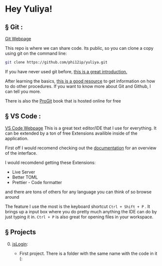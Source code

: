 # Hey Yuliya!

## § Git :
[Git Webpage](https://git-scm.com/)


This repo is where we can share code. Its public, so you can clone a copy using git on the command line:
``` sh
git clone https://github.com/phi12ip/yuliya.git
```

If you have never used git before, [this is a great introduction.](https://www.freecodecamp.org/news/learn-the-basics-of-git-in-under-10-minutes-da548267cc91/)

After learning the basics, [this is a good resource](https://www.atlassian.com/git) to get information on how to do other procedures. If you want to know more about Git and Github, I can tell you more. 

There is also the [ProGit](https://git-scm.com/book/en/v2) book that is hosted online for free

## § VS Code :
 [VS Code Webpage](https://code.visualstudio.com/)
This is a great text editor/IDE that I use for everything. It can be extended by a ton of free Extensions availible inside of the application.

First off I would recomend checking out the [documentation](https://code.visualstudio.com/docs) for an overview of the interface. 

I would recomdend getting these Extensions: 

- Live Server
- Better TOML
- Prettier - Code formatter

and there are tons of others for any language you can think of so browse around

The feature I use the most is the keyboard shortcut `Ctrl + Shift + P` . It brings up a input box where you do pretty much anything the IDE can do by just typing it in. `Ctrl + P` is also great for opening files in your workspace. 



## § Projects

0. [jsLogin](/0.jsLogin/):

    - First project. There is a folder with the same name with the code in it (:

